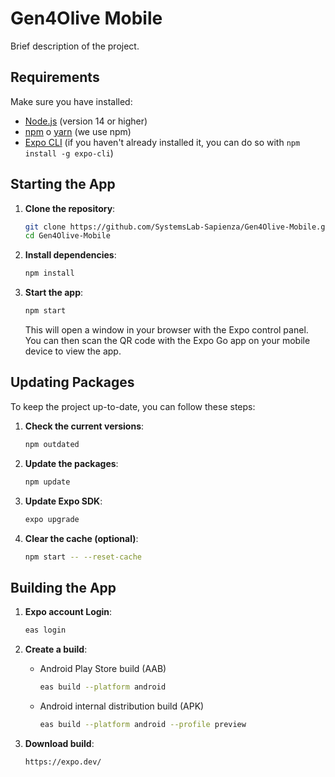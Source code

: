 # Gen4Olive Mobile

Brief description of the project.

## Requirements

Make sure you have installed:

- [Node.js](https://nodejs.org/) (version 14 or higher)
- [npm](https://www.npmjs.com/) o [yarn](https://yarnpkg.com/) (we use npm)
- [Expo CLI](https://docs.expo.dev/get-started/installation/) (if you haven't already installed it, you can do so with `npm install -g expo-cli`)

## Starting the App

1. **Clone the repository**:
    ```bash
    git clone https://github.com/SystemsLab-Sapienza/Gen4Olive-Mobile.git
    cd Gen4Olive-Mobile
    ```

2. **Install dependencies**:
    ```bash
    npm install
    ```

3. **Start the app**:
    ```bash
    npm start
    ```
    This will open a window in your browser with the Expo control panel. You can then scan the QR code with the Expo Go app on your mobile device to view the app.

## Updating Packages

To keep the project up-to-date, you can follow these steps:

1. **Check the current versions**:
    ```bash
    npm outdated
    ```

2. **Update the packages**:
    ```bash
    npm update
    ```

3. **Update Expo SDK**:
    ```bash
    expo upgrade
    ```

5. **Clear the cache (optional)**:
    ```bash
    npm start -- --reset-cache
    ```

## Building the App

1. **Expo account Login**:
    ```bash
    eas login
    ```

2. **Create a build**:
    - Android Play Store build (AAB)
        ```bash
        eas build --platform android
        ```
    - Android internal distribution build (APK)
        ```bash
        eas build --platform android --profile preview
        ```

3. **Download build**:
    ```bash
    https://expo.dev/
    ```